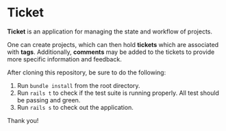# Ticket

**Ticket** is an application for managing the state and workflow of projects. 

One can create projects, which can then hold **tickets** which are associated with **tags**. Additionally, **comments** may be added to the tickets to provide more specific information and feedback.

After cloning this repository, be sure to do the following:

1. Run `bundle install` from the root directory.
2. Run `rails t` to check if the test suite is running properly. All test should be passing and green.
3. Run `rails s` to check out the application.

Thank you!